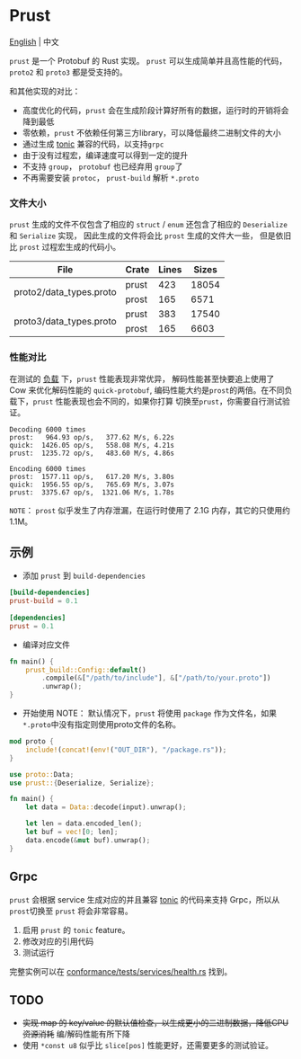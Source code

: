 # Prust

[English](README.md) | 中文

`prust` 是一个 Protobuf 的 Rust 实现。 `prust` 可以生成简单并且高性能的代码， `proto2` 和 `proto3` 都是受支持的。

和其他实现的对比：
- 高度优化的代码，`prust` 会在生成阶段计算好所有的数据，运行时的开销将会降到最低
- 零依赖，`prust` 不依赖任何第三方library，可以降低最终二进制文件的大小
- 通过生成 [tonic](https://github.com/hyperium/tonic) 兼容的代码，以支持`grpc`
- 由于没有过程宏，编译速度可以得到一定的提升
- 不支持 `group`， `protobuf` 也已经弃用 `group`了
- 不再需要安装 `protoc`， `prust-build` 解析 `*.proto`

### 文件大小
`prust` 生成的文件不仅包含了相应的 `struct` / `enum` 还包含了相应的 `Deserialize` 和 `Serialize` 实现，
因此生成的文件将会比 `prost` 生成的文件大一些， 但是依旧比 `prost` 过程宏生成的代码小。 

<table>
    <thead>
        <tr>
            <th> File </th>
            <th> Crate </th>
            <th> Lines </th>
            <th> Sizes </th>
        </tr>
    </thead>
    <tbody>
        <tr>
            <td rowspan=2>proto2/data_types.proto</td>
            <td> prust </td>
            <td> 423 </td>
            <td> 18054 </td>
        </tr>
        <tr>
            <td> prost </td>
            <td> 165 </td>
            <td> 6571 </td>
        </tr>
        <tr>
            <td rowspan=2> proto3/data_types.proto </td>
            <td> prust </td>
            <td> 383 </td>
            <td> 17540 </td>
        </tr>
        <tr>
            <td> prost </td>
            <td> 165 </td>
            <td> 6603 </td>
        </tr>
    </tbody>
</table>

### 性能对比
在测试的 [负载](perf/proto/perf.proto) 下，`prust` 性能表现非常优异，
解码性能甚至快要追上使用了 Cow 来优化解码性能的 `quick-protobuf`, 
编码性能大约是`prost`的两倍。在不同负载下，`prust` 性能表现也会不同的，如果你打算
切换至`prust`，你需要自行测试验证。

```text
Decoding 6000 times
prost:   964.93 op/s,   377.62 M/s, 6.22s
quick:  1426.05 op/s,   558.08 M/s, 4.21s
prust:  1235.72 op/s,   483.60 M/s, 4.86s

Encoding 6000 times
prost:  1577.11 op/s,   617.20 M/s, 3.80s
quick:  1956.55 op/s,   765.69 M/s, 3.07s
prust:  3375.67 op/s,  1321.06 M/s, 1.78s
```

`NOTE`： `prost` 似乎发生了内存泄漏，在运行时使用了 2.1G 内存，其它的只使用约 1.1M。

## 示例
- 添加 `prust` 到 `build-dependencies`
```toml
[build-dependencies]
prust-build = 0.1
 
[dependencies]
prust = 0.1
```

- 编译对应文件
```rust
fn main() {
    prust_build::Config::default()
        .compile(&["/path/to/include"], &["/path/to/your.proto"])
        .unwrap();
}
```

- 开始使用
NOTE： 默认情况下，`prust` 将使用 `package` 作为文件名，如果`*.proto`中没有指定则使用proto文件的名称。
```rust
mod proto {
    include!(concat!(env!("OUT_DIR"), "/package.rs"));
}

use proto::Data;
use prust::{Deserialize, Serialize};

fn main() {
    let data = Data::decode(input).unwrap();

    let len = data.encoded_len();
    let buf = vec![0; len];
    data.encode(&mut buf).unwrap();
}
```

## Grpc
`prust` 会根据 service 生成对应的并且兼容 [tonic](https://github.com/hyperium/tonic) 的代码来支持 Grpc，所以从`prost`切换至
`prust` 将会非常容易。
1. 启用 `prust` 的 `tonic` feature。
2. 修改对应的引用代码
3. 测试运行

完整实例可以在 [conformance/tests/services/health.rs](conformance/tests/services/health.rs) 找到。

## TODO
- ~~实现 map 的 key/value 的默认值检查，以生成更小的二进制数据，降低CPU资源消耗~~ 编/解码性能有所下降
- 使用 `*const u8` 似乎比 `slice[pos]` 性能更好，还需要更多的测试验证。

